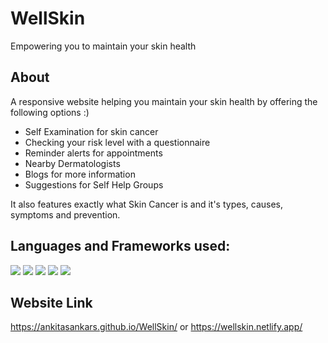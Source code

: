 # WellSkin
Empowering you to maintain your skin health

## About
A responsive website helping you maintain your skin health by offering the following options :)

- Self Examination for skin cancer
- Checking your risk level with a questionnaire
- Reminder alerts for appointments
- Nearby Dermatologists
- Blogs for more information
- Suggestions for Self Help Groups

It also features exactly what Skin Cancer is and it's types, causes, symptoms and prevention.
## Languages and Frameworks used:

 <div>
 <img src="https://img.shields.io/badge/javascript%20-%23323330.svg?&style=for-the-badge&logo=javascript&logoColor=%23F7DF1E"/>
 <img src="https://img.shields.io/badge/html5%20-%23E34F26.svg?&style=for-the-badge&logo=html5&logoColor=white"/>
 <img src="https://img.shields.io/badge/css3%20-%231572B6.svg?&style=for-the-badge&logo=css3&logoColor=white"/>
 <img src="https://img.shields.io/badge/git%20-%23F05033.svg?&style=for-the-badge&logo=git&logoColor=white"/>
    <img src="https://img.shields.io/badge/html5up%20-%23323330.svg?&style=for-the-badge&logo=html5up&logoColor=white"/>
 </div>

## Website Link

https://ankitasankars.github.io/WellSkin/
or
https://wellskin.netlify.app/

